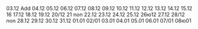 03.12 Add
04.12
05.12
06.12
07.12
08.12
09.12
10.12
11.12
12.12
13.12
14.12
15.12
16
17.12
18.12
19.12
20/12
21 non
22.12
23.12
24.12
25.12
26ю12
27.12
28/12 non
28.12
29.12
30.12
31.12
01.01
02/01
03.01
04.01
05.01
06.01
07/01
08ю01

